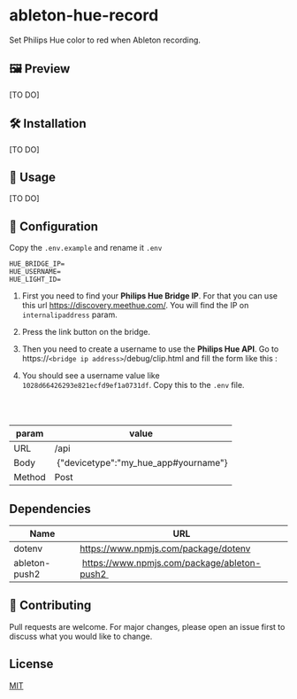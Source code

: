 # ableton-hue-record
Set Philips Hue color to red when Ableton recording.

## 🖼️ Preview
[TO DO]

## 🛠️ Installation
[TO DO]

## 🚀 Usage

[TO DO]
## 🔨 Configuration
Copy the `.env.example` and rename it `.env`
```
HUE_BRIDGE_IP=
HUE_USERNAME=
HUE_LIGHT_ID=
```
1. First you need to find your **Philips Hue Bridge IP**. For that you can use this url https://discovery.meethue.com/. You will find the IP on `internalipaddress` param.

2. Press the link button on the bridge.

3. Then you need to create a username to use the **Philips Hue API**. Go to https://`<bridge ip address>`/debug/clip.html and fill the form like this :

4. You should see a username value like `1028d66426293e821ecfd9ef1a0731df`. Copy this to the `.env` file.

<br>
<br>


| param |value |
|-----|----|
| URL| /api |
| Body | {"devicetype":"my_hue_app#yourname"} |
| Method | Post |

## Dependencies
| Name | URL |
|-------|-----|
| dotenv | https://www.npmjs.com/package/dotenv |  
| ableton-push2 | https://www.npmjs.com/package/ableton-push2 |


## 👥 Contributing
Pull requests are welcome. For major changes, please open an issue first to discuss what you would like to change.

## License
[MIT](https://choosealicense.com/licenses/mit/)